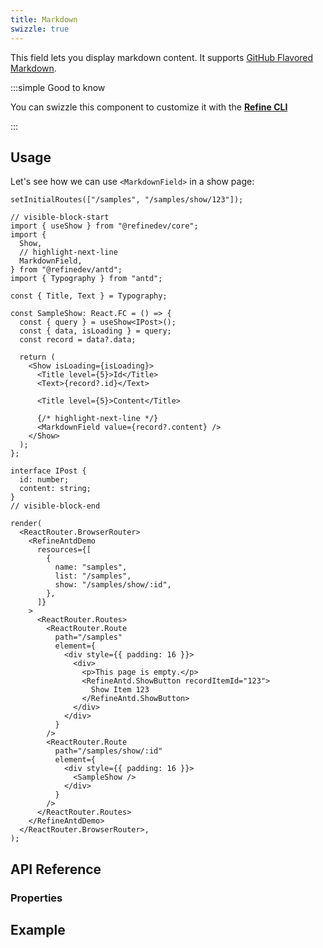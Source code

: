 ```yaml
---
title: Markdown
swizzle: true
---
```


This field lets you display markdown content. It supports [GitHub Flavored Markdown](https://github.github.com/gfm/).

:::simple Good to know

You can swizzle this component to customize it with the [**Refine CLI**](/docs/packages/list-of-packages)

:::

## Usage

Let's see how we can use `<MarkdownField>` in a show page:

```tsx live previewHeight=280px url=http://localhost:3000/samples/show/123
setInitialRoutes(["/samples", "/samples/show/123"]);

// visible-block-start
import { useShow } from "@refinedev/core";
import {
  Show,
  // highlight-next-line
  MarkdownField,
} from "@refinedev/antd";
import { Typography } from "antd";

const { Title, Text } = Typography;

const SampleShow: React.FC = () => {
  const { query } = useShow<IPost>();
  const { data, isLoading } = query;
  const record = data?.data;

  return (
    <Show isLoading={isLoading}>
      <Title level={5}>Id</Title>
      <Text>{record?.id}</Text>

      <Title level={5}>Content</Title>

      {/* highlight-next-line */}
      <MarkdownField value={record?.content} />
    </Show>
  );
};

interface IPost {
  id: number;
  content: string;
}
// visible-block-end

render(
  <ReactRouter.BrowserRouter>
    <RefineAntdDemo
      resources={[
        {
          name: "samples",
          list: "/samples",
          show: "/samples/show/:id",
        },
      ]}
    >
      <ReactRouter.Routes>
        <ReactRouter.Route
          path="/samples"
          element={
            <div style={{ padding: 16 }}>
              <div>
                <p>This page is empty.</p>
                <RefineAntd.ShowButton recordItemId="123">
                  Show Item 123
                </RefineAntd.ShowButton>
              </div>
            </div>
          }
        />
        <ReactRouter.Route
          path="/samples/show/:id"
          element={
            <div style={{ padding: 16 }}>
              <SampleShow />
            </div>
          }
        />
      </ReactRouter.Routes>
    </RefineAntdDemo>
  </ReactRouter.BrowserRouter>,
);
```

## API Reference

### Properties

<PropsTable module="@refinedev/antd/MarkdownField" value-description="Markdown data to render"/>

## Example

<CodeSandboxExample path="input-custom" />
